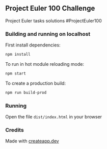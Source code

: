 ## Project Euler 100 Challenge

Project Euler tasks solutions #ProjectEuler100


### Building and running on localhost

First install dependencies:

```sh
npm install
```

To run in hot module reloading mode:

```sh
npm start
```

To create a production build:

```sh
npm run build-prod
```

### Running

Open the file `dist/index.html` in your browser

### Credits

Made with [createapp.dev](https://createapp.dev/)
